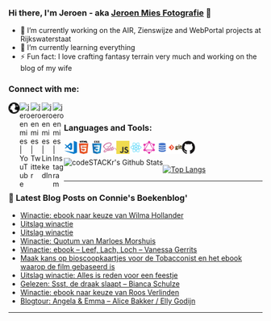 ### Hi there, I'm Jeroen - aka [Jeroen Mies Fotografie][website] 👋

- 🔭 I’m currently working on the AIR, Zienswijze and WebPortal projects at Rijkswaterstaat
- 🌱 I’m currently learning everything
- ⚡ Fun fact: I love crafting fantasy terrain very much and working on the blog of my wife

### Connect with me:

[<img align="left" alt="jeroenmies" width="22px" src="https://raw.githubusercontent.com/iconic/open-iconic/master/svg/globe.svg" />][website]
[<img align="left" alt="jeroenmies | YouTube" width="22px" src="https://cdn.jsdelivr.net/npm/simple-icons@v3/icons/youtube.svg" />][youtube]
[<img align="left" alt="jeroenmies | Twitter" width="22px" src="https://cdn.jsdelivr.net/npm/simple-icons@v3/icons/twitter.svg" />][twitter]
[<img align="left" alt="jeroenmies | LinkedIn" width="22px" src="https://cdn.jsdelivr.net/npm/simple-icons@v3/icons/linkedin.svg" />][linkedin]
[<img align="left" alt="jeroenmies | Instagram" width="22px" src="https://cdn.jsdelivr.net/npm/simple-icons@v3/icons/instagram.svg" />][instagram]

<br />

### Languages and Tools:

[<img align="left" alt="Visual Studio Code" width="26px" src="https://raw.githubusercontent.com/github/explore/80688e429a7d4ef2fca1e82350fe8e3517d3494d/topics/visual-studio-code/visual-studio-code.png" />][webdevplaylist]
[<img align="left" alt="HTML5" width="26px" src="https://raw.githubusercontent.com/github/explore/80688e429a7d4ef2fca1e82350fe8e3517d3494d/topics/html/html.png" />][webdevplaylist]
[<img align="left" alt="CSS3" width="26px" src="https://raw.githubusercontent.com/github/explore/80688e429a7d4ef2fca1e82350fe8e3517d3494d/topics/css/css.png" />][cssplaylist]
[<img align="left" alt="Sass" width="26px" src="https://raw.githubusercontent.com/github/explore/80688e429a7d4ef2fca1e82350fe8e3517d3494d/topics/sass/sass.png" />][cssplaylist]
[<img align="left" alt="JavaScript" width="26px" src="https://raw.githubusercontent.com/github/explore/80688e429a7d4ef2fca1e82350fe8e3517d3494d/topics/javascript/javascript.png" />][jsplaylist]
[<img align="left" alt="React" width="26px" src="https://raw.githubusercontent.com/github/explore/80688e429a7d4ef2fca1e82350fe8e3517d3494d/topics/react/react.png" />][reactplaylist]
[<img align="left" alt="GraphQL" width="26px" src="https://raw.githubusercontent.com/github/explore/80688e429a7d4ef2fca1e82350fe8e3517d3494d/topics/graphql/graphql.png" />][webdevplaylist]
[<img align="left" alt="SQL" width="26px" src="https://raw.githubusercontent.com/github/explore/80688e429a7d4ef2fca1e82350fe8e3517d3494d/topics/sql/sql.png" />][webdevplaylist]
[<img align="left" alt="Git" width="26px" src="https://raw.githubusercontent.com/github/explore/80688e429a7d4ef2fca1e82350fe8e3517d3494d/topics/git/git.png" />][webdevplaylist]
[<img align="left" alt="GitHub" width="26px" src="https://raw.githubusercontent.com/github/explore/78df643247d429f6cc873026c0622819ad797942/topics/github/github.png" />][webdevplaylist]

<br />
<br />

<img align="left" alt="codeSTACKr's Github Stats" src="https://github-readme-stats.vercel.app/api?username=jeroenmies&show_icons=true&hide_border=true&count_private=true&theme=tokyonight" />

[![Top Langs](https://github-readme-stats.vercel.app/api/top-langs/?username=jeroenmies)](https://github.com/jeroenmies/github-readme-stats)

---

### 📕 Latest Blog Posts on Connie's Boekenblog'
<!-- BLOG-POST-LIST:START -->
- [Winactie: ebook naar keuze van Wilma Hollander](https://conniesboekenblog.nl/2020/09/14/winactie-ebook-naar-keuze-van-wilma-hollander/?utm_source=rss&utm_medium=rss&utm_campaign=winactie-ebook-naar-keuze-van-wilma-hollander)
- [Uitslag winactie](https://conniesboekenblog.nl/2020/09/13/uitslag-winactie-3/?utm_source=rss&utm_medium=rss&utm_campaign=uitslag-winactie-3)
- [Uitslag winactie](https://conniesboekenblog.nl/2020/09/13/uitslag-winactie/?utm_source=rss&utm_medium=rss&utm_campaign=uitslag-winactie)
- [Winactie: Quotum van Marloes Morshuis](https://conniesboekenblog.nl/2020/09/13/winactie-quotum-van-marloes-morshuis/?utm_source=rss&utm_medium=rss&utm_campaign=winactie-quotum-van-marloes-morshuis)
- [Winactie: ebook – Leef, Lach, Loch – Vanessa Gerrits](https://conniesboekenblog.nl/2020/09/12/winactie-ebook-leef-lach-loch-vanessa-gerrits/?utm_source=rss&utm_medium=rss&utm_campaign=winactie-ebook-leef-lach-loch-vanessa-gerrits)
- [Maak kans op bioscoopkaartjes voor de Tobacconist en het ebook waarop de film gebaseerd is](https://conniesboekenblog.nl/2020/09/11/maak-kans-op-bioscoopkaartjes-voor-de-tobacconist-en-het-ebook-waarop-de-film-gebaseerd-is/?utm_source=rss&utm_medium=rss&utm_campaign=maak-kans-op-bioscoopkaartjes-voor-de-tobacconist-en-het-ebook-waarop-de-film-gebaseerd-is)
- [Uitslag winactie: Alles is reden voor een feestje](https://conniesboekenblog.nl/2020/09/10/uitslag-winactie-alles-is-reden-voor-een-feestje/?utm_source=rss&utm_medium=rss&utm_campaign=uitslag-winactie-alles-is-reden-voor-een-feestje)
- [Gelezen: Ssst, de draak slaapt – Bianca Schulze](https://conniesboekenblog.nl/2020/09/10/gelezen-ssst-de-draak-slaapt-bianca-schulze/?utm_source=rss&utm_medium=rss&utm_campaign=gelezen-ssst-de-draak-slaapt-bianca-schulze)
- [Winactie: ebook naar keuze van Roos Verlinden](https://conniesboekenblog.nl/2020/09/10/winactie-ebook-naar-keuze-van-roos-verlinden/?utm_source=rss&utm_medium=rss&utm_campaign=winactie-ebook-naar-keuze-van-roos-verlinden)
- [Blogtour: Angela & Emma – Alice Bakker / Elly Godijn](https://conniesboekenblog.nl/2020/09/09/blogtour-angela-emma-alice-bakker-elly-godijn/?utm_source=rss&utm_medium=rss&utm_campaign=blogtour-angela-emma-alice-bakker-elly-godijn)
<!-- BLOG-POST-LIST:END -->

---

[website]: https://jeroenmiesfotografie.nl
[twitter]: https://twitter.com/jeroenmies
[youtube]: https://www.youtube.com/channel/UCdM6wXDAk3Y8_ycxkSfAD7Q
[instagram]: https://www.instagram.com/jeroenmies/
[linkedin]: https://www.linkedin.com/in/jeroenmies/
[webdevplaylist]: https://www.youtube.com/playlist?list=PLlhZGGVFsRrTQQnp_2UwWSoAigm-9_SqR
[jsplaylist]: https://www.youtube.com/playlist?list=PLC5BA7CB1270B2073
[cssplaylist]: https://www.youtube.com/playlist?list=PLlhZGGVFsRrSeV5xra6z-nU60cqompunz
[reactplaylist]: https://www.youtube.com/playlist?list=PLC5BA7CB1270B2073
